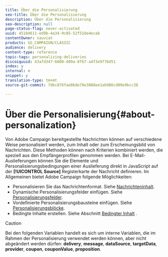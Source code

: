 ```yaml
---
title: Über die Personalisierung
seo-title: Über die Personalisierung
description: Über die Personalisierung
seo-description: null
page-status-flag: never-activated
uuid: 45184611-ed9b-4a34-9c85-52f51de4ecab
contentOwner: sauviat
products: SG_CAMPAIGN/CLASSIC
audience: delivery
content-type: reference
topic-tags: personalizing-deliveries
discoiquuid: 43afd347-6600-409a-8f67-a4f3e9776d51
index: y
internal: n
snippet: y
translation-type: tm+mt
source-git-commit: 7dbc876fae0bde78e3088ee1ab986cd09e9bcc38

---
```



# Über die Personalisierung{#about-personalization}

Von Adobe Campaign bereitgestellte Nachrichten können auf verschiedene Weise personalisiert werden, zum Inhalt oder zum Erscheinungsbild von Nachrichten. Diese Methoden können nach Kriterien kombiniert werden, die speziell aus den Empfängerprofilen genommen werden. Bei E-Mail-Auslieferungen können Sie die Elemente und Personalisierungsbedingungen einer Auslieferung direkt in JavaScript auf der **[!UICONTROL Source]** Registerkarte der Nachricht definieren. Im Allgemeinen bietet Adobe Campaign folgende Möglichkeiten:

* Personalisieren Sie das Nachrichtenformat. Siehe [Nachrichteninhalt](../../delivery/using/defining-the-email-content.md#message-content).
* Dynamische Personalisierungsfelder einfügen. Siehe [Personalisierungsfelder](../../delivery/using/personalization-fields.md).
* Vordefinierte Personalisierungsbausteine einfügen. Siehe [Personalisierungsblöcke](../../delivery/using/personalization-blocks.md).
* Bedingte Inhalte erstellen. Siehe Abschnitt [Bedingter Inhalt](../../delivery/using/conditional-content.md) .

>[!CAUTION]
>
>Bei den folgenden Variablen handelt es sich um interne Variablen, die im Rahmen der Personalisierung verwendet werden können, aber nicht abgeändert werden dürfen: **delivery**, **message**, **dataSource**, **targetData**, **provider**, **coupon**, **couponValue**, **proposition**.

